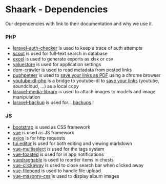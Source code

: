 # Shaark - Dependencies

Our dependencies with link to their documentation and why we use it.

### PHP

- [laravel-auth-checker](https://github.com/404labfr/laravel-auth-checker) is used to keep a trace of auth attempts
- [scout](https://laravel.com/docs/6.x/scout) is used for full-text search in database
- [excel](https://github.com/Maatwebsite/Laravel-Excel) is used to generate exports as xlsx or csv
- [valuestore](https://github.com/spatie/valuestore) is used for application settings
- [dom-crawler](https://github.com/symfony/dom-crawler) is used to read metadata from posted links
- [puphpeteer](https://github.com/nesk/puphpeteer/) is used to [save your links as PDF](https://github.com/MarceauKa/shaark/blob/dev/documentation/archiving.md) using a chrome browser
- [youtube-dl-php](https://github.com/norkunas/youtube-dl-php) is a bridge to youtube-dl to [save your links](https://github.com/MarceauKa/shaark/blob/dev/documentation/archiving.md) (youtube, soundcloud, ...) as a local copy
- [laravel-media-library](https://github.com/spatie/laravel-medialibrary) is used to attach images to models and image manipulation
- [laravel-backup](https://github.com/spatie/laravel-backup) is used for... [backups](https://github.com/MarceauKa/shaark/blob/dev/documentation/backup.md) !

### JS

- [bootstrap](http://getbootstrap.com) is used as CSS framework
- [vue](https://github.com/vuejs/vue) is used as JS framework 
- [axios](https://github.com/axios/axios) is for http requests
- [tui.editor](https://github.com/nhn/toast-ui.vue-editor) is used for both editing and viewing markdown
- [vue-multiselect](https://vue-multiselect.js.org/) is used for the tags system
- [vue-toasted](https://github.com/shakee93/vue-toasted) is used for in app notifications
- [vuedraggable](https://www.npmjs.org/package/vuedraggable) is used to reorder items in chests
- [vue-clickaway](https://github.com/simplesmiler/vue-clickaway) is used to close search bar when clicked away
- [vue-filepond](https://github.com/pqina/vue-filepond) is used to handle file upload
- [vue-masonry-css](https://github.com/paulcollett/vue-masonry-css) is used to display album images
